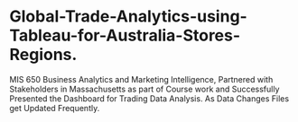 # Global-Trade-Analytics-using-Tableau-for-Australia-Stores-Regions.
 MIS 650 Business Analytics and Marketing Intelligence, Partnered  with Stakeholders in Massachusetts as part of Course work and Successfully Presented the Dashboard for Trading Data Analysis. As Data Changes Files get Updated Frequently. 
